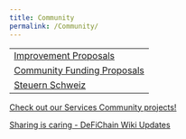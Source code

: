 ```yaml
---
title: Community
permalink: /Community/
---
```


|                                                                        |
|------------------------------------------------------------------------|
| [Improvement Proposals](./Improvement_Proposals.md)             |
| [Community Funding Proposals](./Community_Funding_Proposals.md) |
| [Steuern Schweiz](./Steuern_Schweiz.md)                         |

[Check out our Services Community projects!](./Services.md)

[Sharing is caring - DeFiChain Wiki Updates](./Sharing_is_caring_-_DeFiChain_Wiki_Updates.md)
